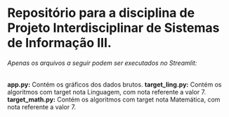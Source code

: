 # Repositório para a disciplina de Projeto Interdisciplinar de Sistemas de Informação III.
###### Apenas os arquivos a seguir podem ser executados no Streamlit:
**app.py:** Contém os gráficos dos dados brutos.
**target_ling.py:** Contém os algoritmos com target nota Linguagem, com nota referente a valor 7.
**target_math.py:** Contém os algoritmos com target nota Matemática, com nota referente a valor 7.
